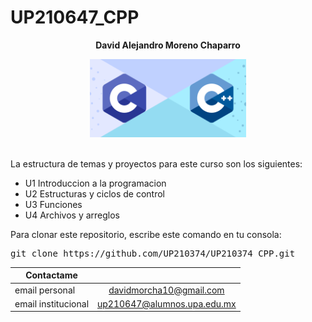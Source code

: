 # UP210647_CPP  

<center><b><p style= "align:center;"> David Alejandro Moreno Chaparro </p></b></center>

<center><div style= "align:center;">
<img alt=c/c++ src="img/c.png" width="250px">
</div></center>
<br>

La estructura de temas y proyectos para este curso son los siguientes:

<ul>
    <li>U1 Introduccion a la programacion
    <li>U2 Estructuras y ciclos de control
    <li>U3 Funciones
    <li>U4 Archivos y arreglos
</ul>

Para clonar este repositorio, escribe este comando en tu consola:

<pre>git clone https://github.com/UP210374/UP210374_CPP.git</pre>

| **Contactame**       |                              |
| -------------------- |          :---------:         |
| email personal       | davidmorcha10@gmail.com      |
| email institucional  | up210647@alumnos.upa.edu.mx  |
